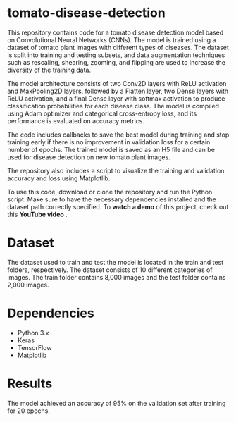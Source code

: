 # tomato-disease-detection
This repository contains code for a tomato disease detection model based on Convolutional Neural Networks (CNNs). The model is trained using a dataset of tomato plant images with different types of diseases. The dataset is split into training and testing subsets, and data augmentation techniques such as rescaling, shearing, zooming, and flipping are used to increase the diversity of the training data.

The model architecture consists of two Conv2D layers with ReLU activation and MaxPooling2D layers, followed by a Flatten layer, two Dense layers with ReLU activation, and a final Dense layer with softmax activation to produce classification probabilities for each disease class. The model is compiled using Adam optimizer and categorical cross-entropy loss, and its performance is evaluated on accuracy metrics.

The code includes callbacks to save the best model during training and stop training early if there is no improvement in validation loss for a certain number of epochs. The trained model is saved as an H5 file and can be used for disease detection on new tomato plant images.

The repository also includes a script to visualize the training and validation accuracy and loss using Matplotlib.

To use this code, download or clone the repository and run the Python script. Make sure to have the necessary dependencies installed and the dataset path correctly specified.
To **watch a demo** of this project, check out this **YouTube video** .

# **Dataset**

The dataset used to train and test the model is located in the train and test folders, respectively. The dataset consists of 10 different categories of images. The train folder contains 8,000 images and the test folder contains 2,000 images.
# Dependencies

- Python 3.x
- Keras
- TensorFlow
- Matplotlib
# Results
The model achieved an accuracy of 95% on the validation set after training for 20 epochs.
